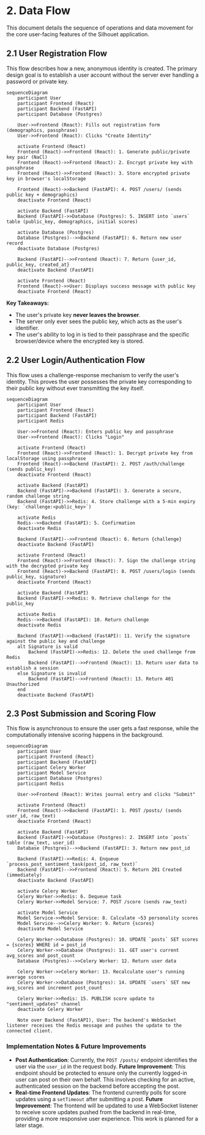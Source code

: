# 2. Data Flow

This document details the sequence of operations and data movement for the core user-facing features of the Silhouet application.

## 2.1 User Registration Flow

This flow describes how a new, anonymous identity is created. The primary design goal is to establish a user account without the server ever handling a password or private key.

```mermaid
sequenceDiagram
    participant User
    participant Frontend (React)
    participant Backend (FastAPI)
    participant Database (Postgres)

    User->>Frontend (React): Fills out registration form (demographics, passphrase)
    User->>Frontend (React): Clicks "Create Identity"
    
    activate Frontend (React)
    Frontend (React)->>Frontend (React): 1. Generate public/private key pair (NaCl)
    Frontend (React)->>Frontend (React): 2. Encrypt private key with passphrase
    Frontend (React)->>Frontend (React): 3. Store encrypted private key in browser's localStorage
    
    Frontend (React)->>Backend (FastAPI): 4. POST /users/ (sends public key + demographics)
    deactivate Frontend (React)
    
    activate Backend (FastAPI)
    Backend (FastAPI)->>Database (Postgres): 5. INSERT into `users` table (public_key, demographics, initial scores)
    
    activate Database (Postgres)
    Database (Postgres)-->>Backend (FastAPI): 6. Return new user record
    deactivate Database (Postgres)
    
    Backend (FastAPI)-->>Frontend (React): 7. Return {user_id, public_key, created_at}
    deactivate Backend (FastAPI)
    
    activate Frontend (React)
    Frontend (React)->>User: Displays success message with public key
    deactivate Frontend (React)
```

**Key Takeaways:**
*   The user's private key **never leaves the browser**.
*   The server only ever sees the public key, which acts as the user's identifier.
*   The user's ability to log in is tied to their passphrase and the specific browser/device where the encrypted key is stored.

## 2.2 User Login/Authentication Flow

This flow uses a challenge-response mechanism to verify the user's identity. This proves the user possesses the private key corresponding to their public key without ever transmitting the key itself.

```mermaid
sequenceDiagram
    participant User
    participant Frontend (React)
    participant Backend (FastAPI)
    participant Redis

    User->>Frontend (React): Enters public key and passphrase
    User->>Frontend (React): Clicks "Login"
    
    activate Frontend (React)
    Frontend (React)->>Frontend (React): 1. Decrypt private key from localStorage using passphrase
    Frontend (React)->>Backend (FastAPI): 2. POST /auth/challenge (sends public_key)
    deactivate Frontend (React)
    
    activate Backend (FastAPI)
    Backend (FastAPI)->>Backend (FastAPI): 3. Generate a secure, random challenge string
    Backend (FastAPI)->>Redis: 4. Store challenge with a 5-min expiry (key: `challenge:<public_key>`)
    
    activate Redis
    Redis-->>Backend (FastAPI): 5. Confirmation
    deactivate Redis
    
    Backend (FastAPI)-->>Frontend (React): 6. Return {challenge}
    deactivate Backend (FastAPI)
    
    activate Frontend (React)
    Frontend (React)->>Frontend (React): 7. Sign the challenge string with the decrypted private key
    Frontend (React)->>Backend (FastAPI): 8. POST /users/login (sends public_key, signature)
    deactivate Frontend (React)
    
    activate Backend (FastAPI)
    Backend (FastAPI)->>Redis: 9. Retrieve challenge for the public_key
    
    activate Redis
    Redis-->>Backend (FastAPI): 10. Return challenge
    deactivate Redis
    
    Backend (FastAPI)->>Backend (FastAPI): 11. Verify the signature against the public key and challenge
    alt Signature is valid
        Backend (FastAPI)->>Redis: 12. Delete the used challenge from Redis
        Backend (FastAPI)-->>Frontend (React): 13. Return user data to establish a session
    else Signature is invalid
        Backend (FastAPI)-->>Frontend (React): 13. Return 401 Unauthorized
    end
    deactivate Backend (FastAPI)
```

## 2.3 Post Submission and Scoring Flow

This flow is asynchronous to ensure the user gets a fast response, while the computationally intensive scoring happens in the background.

```mermaid
sequenceDiagram
    participant User
    participant Frontend (React)
    participant Backend (FastAPI)
    participant Celery Worker
    participant Model Service
    participant Database (Postgres)
    participant Redis

    User->>Frontend (React): Writes journal entry and clicks "Submit"
    
    activate Frontend (React)
    Frontend (React)->>Backend (FastAPI): 1. POST /posts/ (sends user_id, raw_text)
    deactivate Frontend (React)
    
    activate Backend (FastAPI)
    Backend (FastAPI)->>Database (Postgres): 2. INSERT into `posts` table (raw_text, user_id)
    Database (Postgres)-->>Backend (FastAPI): 3. Return new post_id
    
    Backend (FastAPI)->>Redis: 4. Enqueue `process_post_sentiment_task(post_id, raw_text)`
    Backend (FastAPI)-->>Frontend (React): 5. Return 201 Created (immediately)
    deactivate Backend (FastAPI)
    
    activate Celery Worker
    Celery Worker->>Redis: 6. Dequeue task
    Celery Worker->>Model Service: 7. POST /score (sends raw_text)
    
    activate Model Service
    Model Service->>Model Service: 8. Calculate ~53 personality scores
    Model Service-->>Celery Worker: 9. Return {scores}
    deactivate Model Service
    
    Celery Worker->>Database (Postgres): 10. UPDATE `posts` SET scores = {scores} WHERE id = post_id
    Celery Worker->>Database (Postgres): 11. GET user's current avg_scores and post_count
    Database (Postgres)-->>Celery Worker: 12. Return user data
    
    Celery Worker->>Celery Worker: 13. Recalculate user's running average scores
    Celery Worker->>Database (Postgres): 14. UPDATE `users` SET new avg_scores and increment post_count
    
    Celery Worker->>Redis: 15. PUBLISH score update to "sentiment_updates" channel
    deactivate Celery Worker
    
    Note over Backend (FastAPI), User: The backend's WebSocket listener receives the Redis message and pushes the update to the connected client.
```

### Implementation Notes & Future Improvements

*   **Post Authentication**: Currently, the `POST /posts/` endpoint identifies the user via the `user_id` in the request body. **Future Improvement**: This endpoint should be protected to ensure only the currently logged-in user can post on their own behalf. This involves checking for an active, authenticated session on the backend before accepting the post.
*   **Real-time Frontend Updates**: The frontend currently polls for score updates using a `setTimeout` after submitting a post. **Future Improvement**: The frontend will be updated to use a WebSocket listener to receive score updates pushed from the backend in real-time, providing a more responsive user experience. This work is planned for a later stage.
